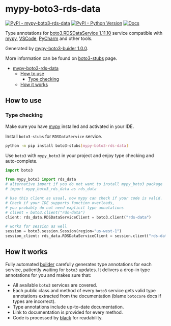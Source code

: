 # mypy-boto3-rds-data

[![PyPI - mypy-boto3-rds-data](https://img.shields.io/pypi/v/mypy-boto3-rds-data.svg?color=blue)](https://pypi.org/project/mypy-boto3-rds-data)
[![PyPI - Python Version](https://img.shields.io/pypi/pyversions/mypy-boto3-rds-data.svg?color=blue)](https://pypi.org/project/mypy-boto3-rds-data)
[![Docs](https://img.shields.io/readthedocs/mypy-boto3-builder.svg?color=blue)](https://mypy-boto3-builder.readthedocs.io/)

Type annotations for
[boto3.RDSDataService 1.11.10](https://boto3.amazonaws.com/v1/documentation/api/1.11.10/reference/services/rds-data.html#RDSDataService) service
compatible with [mypy](https://github.com/python/mypy), [VSCode](https://code.visualstudio.com/),
[PyCharm](https://www.jetbrains.com/pycharm/) and other tools.

Generated by [mypy-boto3-buider 1.0.0](https://github.com/vemel/mypy_boto3_builder).

More information can be found on [boto3-stubs](https://pypi.org/project/boto3-stubs/) page.

- [mypy-boto3-rds-data](#mypy-boto3-rds-data)
  - [How to use](#how-to-use)
    - [Type checking](#type-checking)
  - [How it works](#how-it-works)

## How to use

### Type checking

Make sure you have [mypy](https://github.com/python/mypy) installed and activated in your IDE.

Install `boto3-stubs` for `RDSDataService` service.

```bash
python -m pip install boto3-stubs[mypy-boto3-rds-data]
```

Use `boto3` with `mypy_boto3` in your project and enjoy type checking and auto-complete.

```python
import boto3

from mypy_boto3 import rds_data
# alternative import if you do not want to install mypy_boto3 package
# import mypy_boto3_rds_data as rds_data

# Use this client as usual, now mypy can check if your code is valid.
# Check if your IDE supports function overloads,
# you probably do not need explicit type annotations
# client = boto3.client("rds-data")
client: rds_data.RDSDataServiceClient = boto3.client("rds-data")

# works for session as well
session = boto3.session.Session(region="us-west-1")
session_client: rds_data.RDSDataServiceClient = session.client("rds-data")

```

## How it works

Fully automated [builder](https://github.com/vemel/mypy_boto3_builder) carefully generates
type annotations for each service, patiently waiting for `boto3` updates. It delivers
a drop-in type annotations for you and makes sure that:

- All available `boto3` services are covered.
- Each public class and method of every `boto3` service gets valid type annotations
  extracted from the documentation (blame `botocore` docs if types are incorrect).
- Type annotations include up-to-date documentation.
- Link to documentation is provided for every method.
- Code is processed by [black](https://github.com/psf/black) for readability.